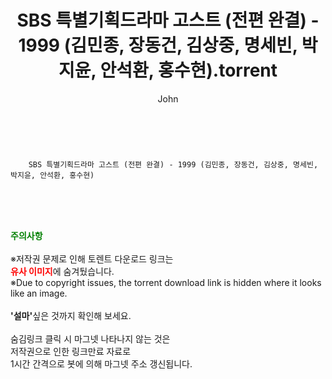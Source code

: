 ﻿---
layout: post
title:  "    SBS 특별기획드라마 고스트 (전편 완결) - 1999 (김민종, 장동건, 김상중, 명세빈, 박지윤, 안석환, 홍수현).torrent"
author: John
categories: [ 드라마 ]
tags: [  ]
image:  
description: "    SBS 특별기획드라마 고스트 (전편 완결) - 1999 (김민종, 장동건, 김상중, 명세빈, 박지윤, 안석환, 홍수현) torrent 정보 공유"
toc: true
toc_sticky: true
---

<br>

        SBS 특별기획드라마 고스트 (전편 완결) - 1999 (김민종, 장동건, 김상중, 명세빈, 박지윤, 안석환, 홍수현)  
    
<br><br><br>
<p data-ke-size="size16"><b><span style="color: green;">주의사항</span></b><br /><br />※저작권 문제로 인해 토렌트 다운로드 링크는<br /><b><span style="color: red;">유사 이미지</span></b>에 숨겨뒀습니다.<br />※Due to copyright issues, the torrent download link is hidden where it looks like an image.<br /><br /><b>'설마'</b>싶은 것까지 확인해 보세요.<br /><br />숨김링크 클릭 시 마그넷 나타나지 않는 것은<br />저작권으로 인한 링크만료 자료로<br />1시간 간격으로 봇에 의해 마그넷 주소 갱신됩니다.</p>
